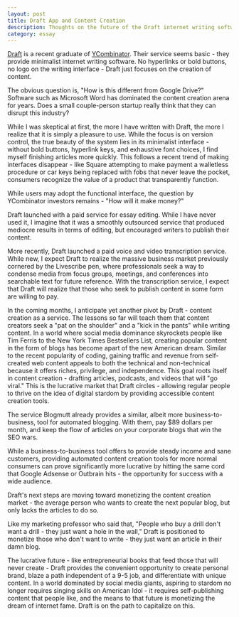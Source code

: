 ```yaml
---
layout: post 
title: Draft App and Content Creation
description: Thoughts on the future of the Draft internet writing software. 
category: essay
---
```

[Draft](http://draftin.com) is a recent graduate of [YCombinator](http://ycombinator.com). Their service seems  basic - they provide minimalist internet writing software. No hyperlinks or bold buttons, no logo on the writing interface - Draft just focuses on the creation of content. 

The obvious question is, "How is this different from Google Drive?" Software such as Microsoft Word has dominated the content creation arena for years. Does a small couple-person startup really think that they can disrupt this industry? 

While I was skeptical at first, the more I have written with Draft, the more I realize that it is simply a pleasure to use. While the focus is on version control, the true beauty of the system lies in its minimalist interface - without bold buttons, hyperlink keys, and exhaustive font choices, I find myself finishing articles more quickly. This follows a recent trend of making interfaces disappear - like Square attempting to make payment a walletless procedure or car keys being replaced with fobs that never leave the pocket, consumers recognize the value of a product that transparently function. 

While users may adopt the functional interface, the question by YCombinator investors remains - "How will it make money?"

Draft launched with a paid service for essay editing. While I have never used it, I imagine that it was a smoothly outsourced service that produced mediocre results in terms of editing, but encouraged writers to publish their content. 

More recently, Draft launched a paid voice and video transcription service. While new, I expect Draft to realize the massive business market previously cornered by the Livescribe pen, where professionals seek a way to condense media from focus groups, meetings, and conferences into searchable text for future reference. With the transcription service, I expect that Draft will realize that those who seek to publish content in some form are willing to pay. 

In the coming months, I anticipate yet another pivot by Draft - <span class="highlight">content creation as a service</span>. The lessons so far will teach them that content creators seek a "pat on the shoulder" and a "kick in the pants" while writing content. In a world where social media dominance skyrockets people like Tim Ferris to the New York Times Bestsellers List, creating popular content in the form of blogs has become apart of the new American dream. Similar to the recent popularity of coding, gaining traffic and revenue from self-created web content appeals to both the technical and non-technical because it offers riches, privilege, and independence. This goal roots itself in content creation - drafting articles, podcasts, and videos that will "go viral." This is the lucrative market that Draft circles - allowing regular people to thrive on the idea of digital stardom by providing accessible content creation tools. 

The service Blogmutt already provides a similar, albeit more business-to-business, tool for automated blogging. With them, pay  $89 dollars per month, and keep the flow of articles on your corporate blogs that win the SEO wars. 

While a business-to-business tool offers to provide steady income and sane customers, providing automated content creation tools for more normal consumers can prove significantly more lucrative by hitting the same cord that Google Adsense or Outbrain hits - the opportunity for success with a wide audience. 

Draft's next steps are moving toward monetizing the content creation market - the average person who wants to create the next popular blog, but only lacks the articles to do so. 

Like my marketing professor who said that, "People who buy a drill don't want a drill - they just want a hole in the wall," Draft is positioned to monetize those who don't want to write - they just want an article in their damn blog. 


The lucrative future - like entrepreneurial books that feed those that will never create - Draft provides the convenient opportunity to create personal brand, blaze a path independent of a 9-5 job, and differentiate with unique content. In a world dominated by social media giants, aspiring to stardom no longer requires singing skills on American Idol - it requires self-publishing content that people like, and the means to that future is monetizing the dream of internet fame. Draft is on the path to capitalize on this. 
